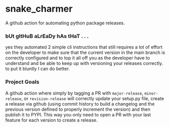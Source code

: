 # snake_charmer
A github action for automating python package releases. 

### bUt gItHuB aLrEaDy hAs tHaT . . .

yes they automated 2 simple cli instructions that still requires a lot of effort on the developer to make sure that the current version in the main branch is correctly configured and to top it all off you as the developer have to understand and be able to keep up with versioning your releases correctly. to put it bluntly I can do better. 

### Project Goals
A github action where simply by tagging a PR with `major-release`, `minor-release`, or `revision-release` will correctly update your setup.py file, create a release via github (using commit history to build a changelog and the previous version defined to properly increment the version) and then publish it to PYPI. This way you only need to open a PR with your last feature for each version to create a release. 
